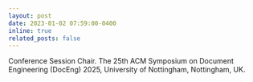 ```yaml
---
layout: post  
date: 2023-01-02 07:59:00-0400  
inline: true  
related_posts: false  
---
```


Conference Session Chair. The 25th ACM Symposium on Document Engineering (DocEng) 2025, University of Nottingham, Nottingham, UK.
